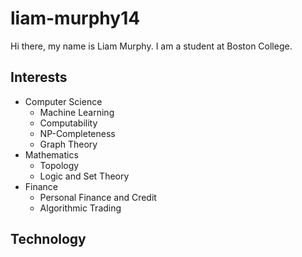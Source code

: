 # liam-murphy14
Hi there, my name is Liam Murphy. I am a student at Boston College.
## Interests
* Computer Science
  * Machine Learning
  * Computability
  * NP-Completeness
  * Graph Theory
* Mathematics
  * Topology
  * Logic and Set Theory
* Finance
  * Personal Finance and Credit
  * Algorithmic Trading
## Technology
